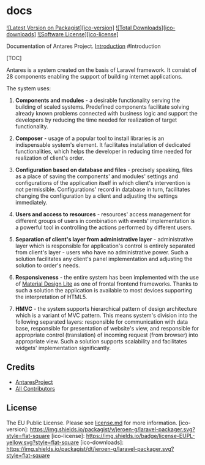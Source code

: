 # docs
[![Latest Version on Packagist][ico-version]][link-packagist]
[![Total Downloads][ico-downloads]][link-downloads]
[![Software License][ico-license]](license.md)

Documentation of Antares Project.
[Introduction](http://192.168.1.219/docs/site/)
#Introduction  

[TOC]

Antares is a system created on the basis of Laravel framework. It consist of 28 components enabling the support of building internet applications.  
  
The system uses:
  
1. **Components and modules** - a desirable functionality serving the building of scaled systems. Predefined components facilitate solving already known problems connected with business logic and support the developers by reducing the time needed for realization of target functionality.  
  
2. **Composer** - usage of a popular tool to install libraries is an indispensable system's element. It facilitates installation of dedicated functionalities, which helps the developer in reducing time needed for realization of client's order.  
  
3. **Configuration based on database and files** - precisely speaking, files as a place of saving the components' and modules' settings and configurations of the application itself in which client's intervention is not permissible. Configurations' record in database in turn, facilitates changing the configuration by a client and adjusting the settings immediately.  
  
4. **Users and access to resources** - resources' access management for different groups of users in combination with events' implementation is a powerful tool in controlling the actions performed by different users.  
  
5. **Separation of client's layer from administrative layer** - administrative layer which is responsible for application's control is entirely separated from client's layer - users who have no administrative power. Such a solution facilitates any client's panel implementation and adjusting the solution to order's needs.  
  
6. **Responsiveness** - the entire system has been implemented with the use of [Material Design Lite](https://getmdl.io/started/) as one of frontal frontend frameworks. Thanks to such a solution the application is available to most devices supporting the interpretation of HTML5.  
  
7. **HMVC** - the system supports hierarchical pattern of design architecture which is a variant of MVC pattern. This means system's division into the following separated layers: responsible for communication with data base, responsible for presentation of website's view, and responsible for appropriate control (translation) of incoming request (from browser) into appropriate view. Such a solution supports scalability and facilitates widgets' implementation significantly.



## Credits

- [AntaresProject][link-author]
- [All Contributors][link-contributors]

## License

The EU Public License. Please see [license.md](license.md) for more information.
[ico-version]: https://img.shields.io/packagist/v/jeroen-g/laravel-packager.svg?style=flat-square
[ico-license]: https://img.shields.io/badge/license-EUPL-yellow.svg?style=flat-square
[ico-downloads]: https://img.shields.io/packagist/dt/jeroen-g/laravel-packager.svg?style=flat-square

[link-packagist]: http://antaresproject.io
[link-downloads]: http://antaresproject.io
[link-author]: http://antaresproject.io
[link-contributors]: ../../contributors]
